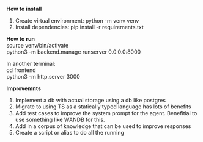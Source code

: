 **How to install**<br>
1. Create virtual environment: python -m venv venv
2. Install dependencies: pip install -r requirements.txt

**How to run**<br>
source venv/bin/activate <br>
python3 -m backend.manage runserver 0.0.0.0:8000 <br>

In another terminal: <br>
cd frontend <br>
python3 -m http.server 3000 <br>


**Improvemnts**
1. Implement a db with actual storage using a db like postgres 
2. Migrate to using TS as a statically typed language has lots of benefits
3. Add test cases to improve the system prompt for the agent. Benefitial to use something like WANDB for this.
4. Add in a corpus of knowledge that can be used to improve responses
5. Create a script or alias to do all the running
